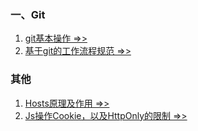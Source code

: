 ### 一、Git
1. [git基本操作 =>>](./GitCheatSheet.md)
2. [基于git的工作流程规范 =>>](./GitWorkflow.md)

### 其他
1. [Hosts原理及作用 =>>](./Hosts.md)
2. [Js操作Cookie，以及HttpOnly的限制 =>>](./HttpOnly.md)